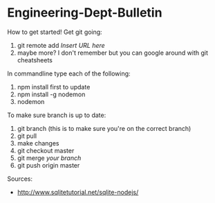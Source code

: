 # Engineering-Dept-Bulletin

How to get started!
Get git going:
1. git remote add *Insert URL here*
2. maybe more? I don't remember but you can google around with git cheatsheets

In commandline type each of the following:
1. npm install first to update
2. npm install -g nodemon
3. nodemon

To make sure branch is up to date:
1. git branch (this is to make sure you're on the correct branch)
2. git pull
3. make changes
4. git checkout master
5. git merge *your branch*
6. git push origin master 


Sources:
- http://www.sqlitetutorial.net/sqlite-nodejs/
